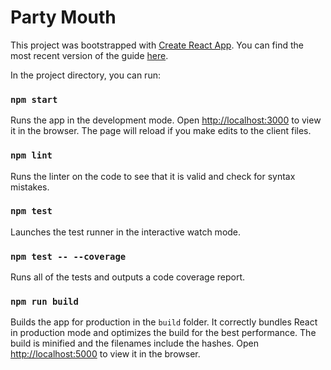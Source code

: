 # Party Mouth

This project was bootstrapped with [Create React App](https://github.com/facebookincubator/create-react-app). You can find the most recent version of the guide [here](https://github.com/facebookincubator/create-react-app/blob/master/packages/react-scripts/template/README.md).

In the project directory, you can run:

### `npm start`

Runs the app in the development mode. Open [http://localhost:3000](http://localhost:3000) to view it in the browser. The page will reload if you make edits to the client files.

### `npm lint`

Runs the linter on the code to see that it is valid and check for syntax mistakes.

### `npm test`

Launches the test runner in the interactive watch mode.

### `npm test -- --coverage`

Runs all of the tests and outputs a code coverage report.

### `npm run build`

Builds the app for production in the `build` folder. It correctly bundles React in production mode and optimizes the build for the best performance. The build is minified and the filenames include the hashes. Open [http://localhost:5000](http://localhost:5000) to view it in the browser.
